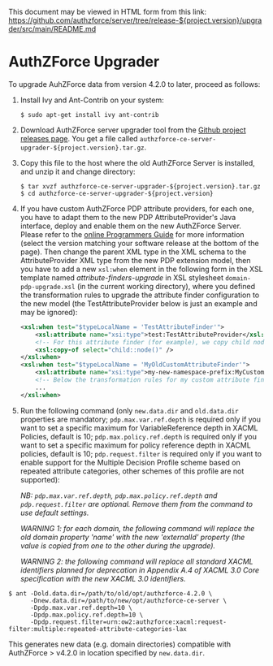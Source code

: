 This document may be viewed in HTML form from this link: 
https://github.com/authzforce/server/tree/release-${project.version}/upgrader/src/main/README.md

# AuthZForce Upgrader

To upgrade AuhZForce data from version 4.2.0 to later, proceed as follows:
1. Install Ivy and Ant-Contrib on your system:

	```shell
	$ sudo apt-get install ivy ant-contrib
	```
	
1. Download AuthZForce server upgrader tool from the [Github project releases page](https://github.com/authzforce/server/releases/download/release-${project.version}/authzforce-ce-server-upgrader-${project.version}.tar.gz>). You get a file called ``authzforce-ce-server-upgrader-${project.version}.tar.gz``.
1. Copy this file to the host where the old AuthZForce Server is installed, and unzip it and change directory:

    ```shell
    $ tar xvzf authzforce-ce-server-upgrader-${project.version}.tar.gz
    $ cd authzforce-ce-server-upgrader-${project.version}
    ```
    
1. If you have custom AuthZForce PDP attribute providers, for each one, you have to adapt them to the new PDP AttributeProvider's Java interface, deploy and enable them on the new AuthZForce Server. Please refer to the [online Programmers Guide](http://authzforce-ce-fiware.readthedocs.io/en/latest/UserAndProgrammersGuide.html) for more information (select the version matching your software release at the bottom of the page). Then change the parent XML type in the XML schema to the AttributeProvider XML type from the new PDP extension model, then you have to add a new `xsl:when` element in the following form in the XSL template named *attribute-finders-upgrade* in XSL stylesheet `domain-pdp-upgrade.xsl` (in the current working directory), where you defined the transformation rules to upgrade the attribute finder configuration to the new model (the TestAttributeProvider below is just an example and may be ignored):

    ```xml
    <xsl:when test="$typeLocalName = 'TestAttributeFinder'">
	    <xsl:attribute name="xsi:type">test:TestAttributeProvider</xsl:attribute>
	    <!-- For this attribute finder (for example), we copy child nodes as is. -->
	    <xsl:copy-of select="child::node()" />
    </xsl:when>
    <xsl:when test="$typeLocalName = 'MyOldCustomAttributeFinder'">
	    <xsl:attribute name="xsi:type">my-new-namespace-prefix:MyCustomAttributeProvider</xsl:attribute>
	    <!-- Below the transformation rules for my custom attribute finder -->
	    ...
    </xsl:when>
    ```

3. Run the following command (only `new.data.dir` and `old.data.dir` properties are mandatory; `pdp.max.var.ref.depth` is required only if you want to set a specific maximum for VariableReference depth in XACML Policies, default is 10; `pdp.max.policy.ref.depth` is required only if you want to set a specific maximum for policy reference depth in XACML policies, default is 10; `pdp.request.filter` is required only if you want to enable support for the Multiple Decision Profile scheme based on repeated attribute categories, other schemes of this profile are not supported):

    *NB: `pdp.max.var.ref.depth`, `pdp.max.policy.ref.depth` and `pdp.request.filter` are optional. Remove them from the command to use default settings.*

    *WARNING 1: for each domain, the following command will replace the old domain property 'name' with the new 'externalId' property (the value is copied from one to the other during the upgrade).*

    *WARNING 2: the following command will replace all standard XACML identifiers planned for deprecation in Appendix A.4 of XACML 3.0 Core specification with the new XACML 3.0 identifiers.*
  
```shell
$ ant -Dold.data.dir=/path/to/old/opt/authzforce-4.2.0 \
      -Dnew.data.dir=/path/to/new/opt/authzforce-ce-server \
      -Dpdp.max.var.ref.depth=10 \
      -Dpdp.max.policy.ref.depth=10 \
      -Dpdp.request.filter=urn:ow2:authzforce:xacml:request-filter:multiple:repeated-attribute-categories-lax
```

This generates new data (e.g. domain directories) compatible with AuthZForce > v4.2.0 in location specified by `new.data.dir`.
